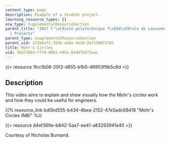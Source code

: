 ```yaml
---
content_type: page
description: Example of a student project.
learning_resource_types: []
ocw_type: SupplementalResourceSection
parent_title: "2017 l'\xC9cole polytechnique f\xE9d\xE9rale de Lausanne (EPFL) Student\
  \ Projects"
parent_type: SupplementalResourceSection
parent_uid: 172a9af2-383b-aa0a-4e10-2ef1208f2781
title: Mohr's Circles
uid: 3bd72664-ff7d-80b1-e95a-01dd7bd71eac
---
```


{{< resource 1fcc1b08-20f2-d855-b1b5-46953f9b5c8d >}}

Description
-----------

This video aims to explain and show visually how the Mohr's circles work and how they could be useful for engineers.

{{% resource_link bd0bd555-b434-4bea-2152-47e5adc68418 "Mohr's Circles (NB)" %}}

{{< resource d4ef369e-b842-5aa7-ee41-a83293941e40 >}}

Courtesy of Nicholas Burnand.